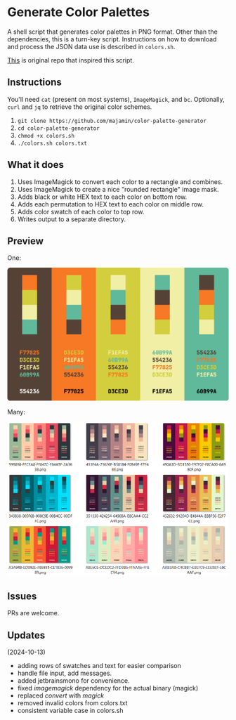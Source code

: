 # Generate Color Palettes

A shell script that generates color palettes in PNG format.
Other than the dependencies, this is a turn-key script.
Instructions on how to download and process the JSON data use is described in `colors.sh`.

[This](https://github.com/Jam3/nice-color-palettes) is original repo that inspired this script.

## Instructions

You'll need `cat` (present on most systems), `ImageMagick`, and `bc`.
Optionally, `curl` and `jq` to retrieve the original color schemes.

1. `git clone https://github.com/majamin/color-palette-generator`
1. `cd color-palette-generator`
1. `chmod +x colors.sh`
1. `./colors.sh colors.txt`

## What it does

1. Uses ImageMagick to convert each color to a rectangle and combines.
1. Uses ImageMagick to create a nice "rounded rectangle" image mask.
1. Adds black or white HEX text to each color on bottom row.
1. Adds each permutation to HEX text to each color on middle row.
1. Adds color swatch of each color to top row.
1. Writes output to a separate directory.

## Preview

One:

![One example](one.png)

Many:

![Gallery](many.png)

## Issues

PRs are welcome.

## Updates

(2024-10-13)

- adding rows of swatches and text for easier comparison
- handle file input, add messages.
- added jetbrainsmono for convenience.
- fixed _imagemagick_ dependency for the actual binary (magick)
- replaced _convert_ with _magick_
- removed invalid colors from colors.txt
- consistent variable case in colors.sh
